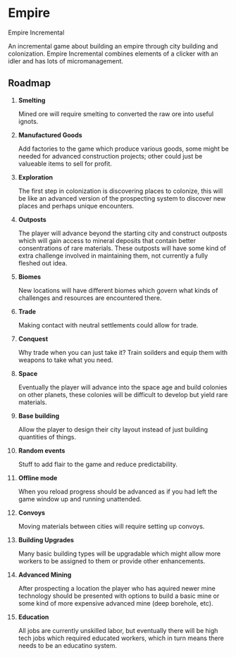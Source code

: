 # Empire
Empire Incremental

An incremental game about building an empire through city building and colonization.
Empire Incremental combines elements of a clicker with an idler and has lots of micromanagement.

## Roadmap
1. __Smelting__

    Mined ore will require smelting to converted the raw ore into useful ignots.
    
2. __Manufactured Goods__

    Add factories to the game which produce various goods, some might be needed for advanced construction projects; other could just be valueable items to sell for profit.

3. __Exploration__

	The first step in colonization is discovering places to colonize, this will be like an advanced version of the prospecting system to discover new places and perhaps unique encounters.

4. __Outposts__

	The player will advance beyond the starting city and construct outposts which will gain access to mineral deposits that contain better consentrations of rare materials. These outposts will have some kind of extra challenge involved in maintaining them, not currently a fully fleshed out idea.

5. __Biomes__

	New locations will have different biomes which govern what kinds of challenges and resources are encountered there.

6. __Trade__

	Making contact with neutral settlements could allow for trade.

7. __Conquest__

	Why trade when you can just take it? Train soilders and equip them with weapons to take what you need.

8. __Space__

	Eventually the player will advance into the space age and build colonies on other planets, these colonies will be difficult to develop but yield rare materials.

9. __Base building__

	Allow the player to design their city layout instead of just building quantities of things.

10. __Random events__

	Stuff to add flair to the game and reduce predictability.

11. __Offline mode__

	When you reload progress should be advanced as if you had left the game window up and running unattended.

12. __Convoys__

    Moving materials between cities will require setting up convoys.
    
13. __Building Upgrades__

    Many basic building types will be upgradable which might allow more workers to be assigned to them or provide other enhancements.
    
14. __Advanced Mining__

    After prospecting a location the player who has aquired newer mine technology should be presented with options to build a basic mine or some kind of more expensive advanced mine (deep borehole, etc).

15. __Education__

    All jobs are currently unskilled labor, but eventually there will be high tech jobs which required educated workers, which in turn means there needs to be an educatino system.
